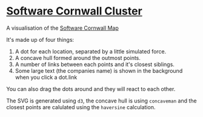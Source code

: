 # [Software Cornwall Cluster](https://danreeves.github.io/swc-cluster/)

A visualisation of the [Software Cornwall Map](https://www.softwarecornwall.org/clustermap/)

It's made up of four things:

1. A dot for each location, separated by a little simulated force.
2. A concave hull formed around the outmost points.
3. A number of links between each points and it's closest siblings.
4. Some large text (the companies name) is shown in the background when you click a dot.link

You can also drag the dots around and they will react to each other.

The SVG is generated using `d3`, the concave hull is using `concaveman` and the closest points are calulated using the `haversine` calculation.
